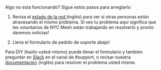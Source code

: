 Algo no esta funcionando? Sigue estos pasos para arreglarlo:

1. Revisa el [estado de la red ](/network-status) (inglés) para ver si otras personas están atravesando el mismo problema. Si ves tu problema aquí significa que les voluntarios de NYC Mesh están trabajando en resolverlo y pronto daremos noticias!

2. Llena el formulario de pedido de soporte abajo!

Para DIY (hazlo-usted-mismo) puede llenar el formulario y tambien preguntar en [Slack](https://slack.nycmesh.net/) en el canal de #support, o revisar nuestra [documentación](https://docs.nycmesh.net/) (inglés) para resolver el problema usted misme.
